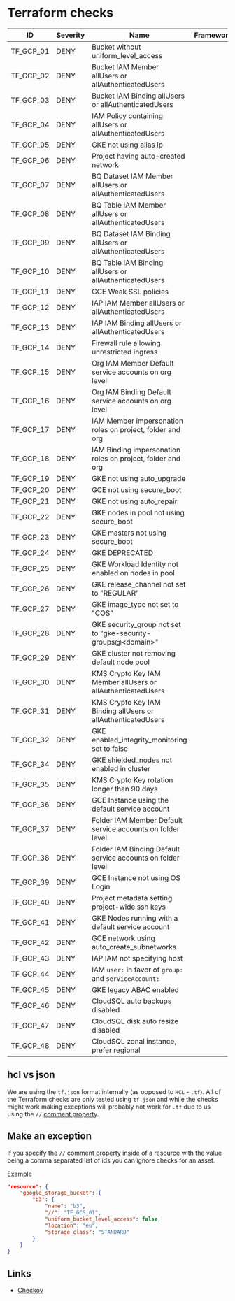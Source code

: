 # Terraform checks

|ID|Severity|Name|Framework
|---|---|---|---|
|TF_GCP_01|DENY|Bucket without uniform_level_access|   |
|TF_GCP_02|DENY|Bucket IAM Member allUsers or allAuthenticatedUsers|   |
|TF_GCP_03|DENY|Bucket IAM Binding allUsers or allAuthenticatedUsers|   |
|TF_GCP_04|DENY|IAM Policy containing allUsers or allAuthenticatedUsers|   |
|TF_GCP_05|DENY|GKE not using alias ip|   |
|TF_GCP_06|DENY|Project having auto-created network|   |
|TF_GCP_07|DENY|BQ Dataset IAM Member allUsers or allAuthenticatedUsers|   |
|TF_GCP_08|DENY|BQ Table IAM Member allUsers or allAuthenticatedUsers|   |
|TF_GCP_09|DENY|BQ Dataset IAM Binding allUsers or allAuthenticatedUsers|   |
|TF_GCP_10|DENY|BQ Table IAM Binding allUsers or allAuthenticatedUsers|   |
|TF_GCP_11|DENY|GCE Weak SSL policies|   |
|TF_GCP_12|DENY|IAP IAM Member allUsers or allAuthenticatedUsers|   |
|TF_GCP_13|DENY|IAP IAM Binding allUsers or allAuthenticatedUsers|   |
|TF_GCP_14|DENY|Firewall rule allowing unrestricted ingress|   |
|TF_GCP_15|DENY|Org IAM Member Default service accounts on org level|   |
|TF_GCP_16|DENY|Org IAM Binding Default service accounts on org level|   |
|TF_GCP_17|DENY|IAM Member impersonation roles on project, folder and org |   |
|TF_GCP_18|DENY|IAM Binding impersonation roles on project, folder and org|   |
|TF_GCP_19|DENY|GKE not using auto_upgrade|   |
|TF_GCP_20|DENY|GCE not using secure_boot|   |
|TF_GCP_21|DENY|GKE not using auto_repair|   |
|TF_GCP_22|DENY|GKE nodes in pool not using secure_boot|   |
|TF_GCP_23|DENY|GKE masters not using secure_boot|   |
|TF_GCP_24|DENY|GKE DEPRECATED|   |
|TF_GCP_25|DENY|GKE Workload Identity not enabled on nodes in pool|   |
|TF_GCP_26|DENY|GKE release_channel not set to "REGULAR"|   |
|TF_GCP_27|DENY|GKE image_type not set to "COS"|   |
|TF_GCP_28|DENY|GKE security_group not set to "gke-security-groups@\<domain\>"|   |
|TF_GCP_29|DENY|GKE cluster not removing default node pool|   |
|TF_GCP_30|DENY|KMS Crypto Key IAM Member allUsers or allAuthenticatedUsers|   |
|TF_GCP_31|DENY|KMS Crypto Key IAM Binding allUsers or allAuthenticatedUsers|   |
|TF_GCP_32|DENY|GKE enabled_integrity_monitoring set to false|   |
|TF_GCP_34|DENY|GKE shielded_nodes not enabled in cluster |   |
|TF_GCP_35|DENY|KMS Crypto Key rotation longer than 90 days|   |
|TF_GCP_36|DENY|GCE Instance using the default service account|   |
|TF_GCP_37|DENY|Folder IAM Member Default service accounts on folder level|   |
|TF_GCP_38|DENY|Folder IAM Binding Default service accounts on folder level|   |
|TF_GCP_39|DENY|GCE Instance not using OS Login|   |
|TF_GCP_40|DENY|Project metadata setting project-wide ssh keys|   |
|TF_GCP_41|DENY|GKE Nodes running with a default service account|   |
|TF_GCP_42|DENY|GCE network using auto_create_subnetworks |   |
|TF_GCP_43|DENY|IAP IAM not specifying host |   |
|TF_GCP_44|DENY|IAM `user:` in favor of `group:` and `serviceAccount:` |   |
|TF_GCP_45|DENY|GKE legacy ABAC enabled |   |
|TF_GCP_46|DENY|CloudSQL auto backups disabled |   |
|TF_GCP_47|DENY|CloudSQL disk auto resize disabled |   |
|TF_GCP_48|DENY|CloudSQL zonal instance, prefer regional |   |


## hcl vs json

We are using the `tf.json` format internally (as opposed to `HCL` - `.tf`). All of the Terraform checks are only tested using `tf.json` and while the checks might work making exceptions will probably not work for `.tf` due to us using the `//` [comment property](https://www.terraform.io/docs/configuration/syntax-json.html#comment-properties).

## Make an exception

If you specify the `//` [comment property](https://www.terraform.io/docs/configuration/syntax-json.html#comment-properties) inside of a resource with the value being a comma separated list of ids you can ignore checks for an asset.

Example

```json
"resource": {
    "google_storage_bucket": {
        "b3": {
            "name": "b3",
            "//": "TF_GCS_01",
            "uniform_bucket_level_access": false,
            "location": "eu",
            "storage_class": "STANDARD"
        }
    }
}
```

## Links

* [Checkov](https://github.com/bridgecrewio/checkov/tree/master/checkov/terraform/checks/resource/gcp)
